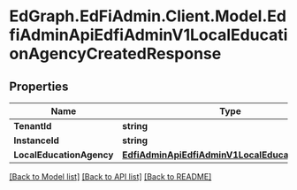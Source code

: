 # EdGraph.EdFiAdmin.Client.Model.EdfiAdminApiEdfiAdminV1LocalEducationAgencyCreatedResponse

## Properties

Name | Type | Description | Notes
------------ | ------------- | ------------- | -------------
**TenantId** | **string** |  | [optional] 
**InstanceId** | **string** |  | [optional] 
**LocalEducationAgency** | [**EdfiAdminApiEdfiAdminV1LocalEducationAgency**](EdfiAdminApiEdfiAdminV1LocalEducationAgency.md) |  | [optional] 

[[Back to Model list]](../README.md#documentation-for-models) [[Back to API list]](../README.md#documentation-for-api-endpoints) [[Back to README]](../README.md)

